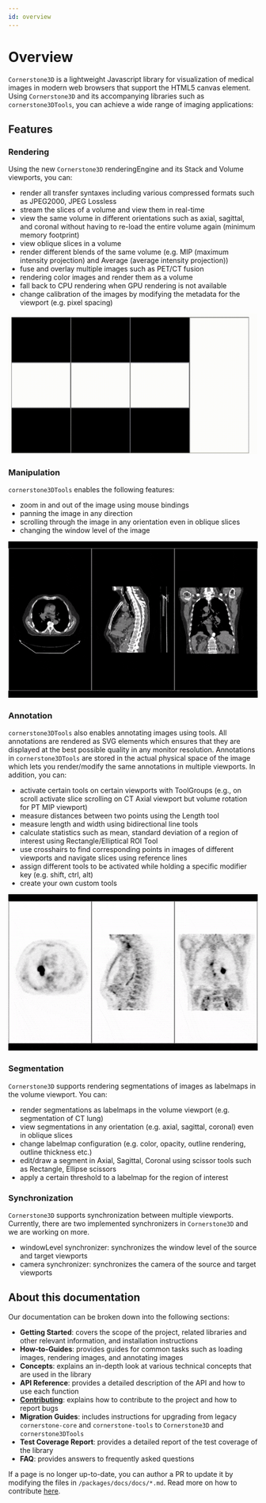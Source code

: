 ```yaml
---
id: overview
---
```


# Overview

`Cornerstone3D` is a lightweight Javascript library for visualization of medical images in modern web browsers that support the HTML5 canvas element.
Using `Cornerstone3D` and its accompanying libraries such as `cornerstone3DTools`, you can achieve a wide range of imaging applications:

## Features

### Rendering

Using the new `Cornerstone3D` renderingEngine and its Stack and Volume viewports, you can:

- render all transfer syntaxes including various compressed formats such as JPEG2000, JPEG Lossless
- stream the slices of a volume and view them in real-time
- view the same volume in different orientations such as axial, sagittal, and coronal without having to re-load the entire volume again (minimum memory footprint)
- view oblique slices in a volume
- render different blends of the same volume (e.g. MIP (maximum intensity projection) and Average (average intensity projection))
- fuse and overlay multiple images such as PET/CT fusion
- rendering color images and render them as a volume
- fall back to CPU rendering when GPU rendering is not available
- change calibration of the images by modifying the metadata for the viewport (e.g. pixel spacing)

![](../assets/overview-rendering.gif)

### Manipulation

`cornerstone3DTools` enables the following features:

- zoom in and out of the image using mouse bindings
- panning the image in any direction
- scrolling through the image in any orientation even in oblique slices
- changing the window level of the image

![](../assets/overview-manipulation.gif)

### Annotation

`cornerstone3DTools` also enables annotating images using tools. All annotations are
rendered as SVG elements which ensures that they are displayed at the best possible quality
in any monitor resolution. Annotations in `cornerstone3DTools` are stored
in the actual physical space of the image which lets you render/modify the same annotations in multiple viewports.
In addition, you can:

- activate certain tools on certain viewports with ToolGroups (e.g., on scroll activate slice scrolling on CT Axial viewport but volume rotation for PT MIP viewport)
- measure distances between two points using the Length tool
- measure length and width using bidirectional line tools
- calculate statistics such as mean, standard deviation of a region of interest using Rectangle/Elliptical ROI Tool
- use crosshairs to find corresponding points in images of different viewports and navigate slices using reference lines
- assign different tools to be activated while holding a specific modifier key (e.g. shift, ctrl, alt)
- create your own custom tools

![](../assets/overview-annotation.gif)

### Segmentation

`Cornerstone3D` supports rendering segmentations of images as labelmaps in the volume viewport.
You can:

- render segmentations as labelmaps in the volume viewport (e.g. segmentation of CT lung)
- view segmentations in any orientation (e.g. axial, sagittal, coronal) even in oblique slices
- change labelmap configuration (e.g. color, opacity, outline rendering, outline thickness etc.)
- edit/draw a segment in Axial, Sagittal, Coronal using scissor tools such as Rectangle, Ellipse scissors
- apply a certain threshold to a labelmap for the region of interest

### Synchronization

`Cornerstone3D` supports synchronization between multiple viewports. Currently, there
are two implemented synchronizers in `Cornerstone3D` and we are working on more.

- windowLevel synchronizer: synchronizes the window level of the source and target viewports
- camera synchronizer: synchronizes the camera of the source and target viewports

## About this documentation

Our documentation can be broken down into the following sections:

- **Getting Started**: covers the scope of the project, related libraries and other relevant information, and installation instructions
- **How-to-Guides**: provides guides for common tasks such as loading images, rendering images, and annotating images
- **Concepts**: explains an in-depth look at various technical concepts that are used in the library
- **API Reference**: provides a detailed description of the API and how to use each function
- [**Contributing**](/docs/category/contributing/): explains how to contribute to the project and how to report bugs
- **Migration Guides**: includes instructions for upgrading from legacy `cornerstone-core` and `cornerstone-tools` to `Cornerstone3D` and `cornerstone3DTools`
- **Test Coverage Report**: provides a detailed report of the test coverage of the library
- **FAQ**: provides answers to frequently asked questions

If a page is no longer up-to-date, you can author a PR to update it by modifying
the files in `/packages/docs/docs/*.md`. Read more on how to contribute [here](../contribute/pull-request.md).
